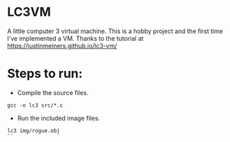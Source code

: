 # LC3VM

A little computer 3 virtual machine. This is a hobby project and the first time
I've implemented a VM. Thanks to the tutorial at https://justinmeiners.github.io/lc3-vm/

# Steps to run:

- Compile the source files.
```
gcc -o lc3 src/*.c
```
- Run the included image files.
```
lc3 img/rogue.obj
``
